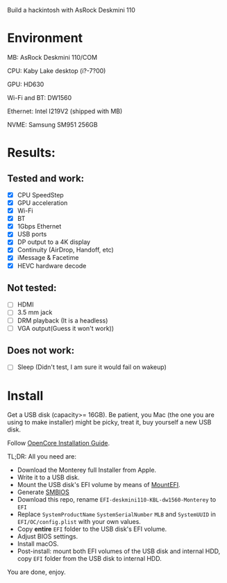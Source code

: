 Build a hackintosh with AsRock Deskmini 110
# Environment
MB: AsRock Deskmini 110/COM

CPU: Kaby Lake desktop (i?-7?00)

GPU: HD630

Wi-Fi and BT: DW1560

Ethernet: Intel I219V2 (shipped with MB)

NVME: Samsung SM951 256GB

# Results:
## Tested and work:
- [x] CPU SpeedStep
- [x] GPU acceleration
- [x] Wi-Fi
- [x] BT
- [x] 1Gbps Ethernet
- [x] USB ports
- [x] DP output to a 4K display
- [x] Continuity (AirDrop, Handoff, etc)
- [x] iMessage & Facetime
- [x] HEVC hardware decode
## Not tested:
- [ ] HDMI
- [ ] 3.5 mm jack
- [ ] DRM playback (It is a headless)
- [ ] VGA output(Guess it won't work))
## Does not work:
- [ ] Sleep (Didn't test, I am sure it would fail on wakeup)


# Install
Get a USB disk (capacity>= 16GB). Be patient, you Mac (the one you are using to make installer) might be picky, treat it, buy yourself a new USB disk.

Follow [OpenCore Installation Guide](https://dortania.github.io/OpenCore-Install-Guide/installer-guide/#creating-the-usb).

TL;DR: All you need are:

- Download the Monterey full Installer from Apple.
- Write it to a USB disk.
- Mount the USB disk's EFI volume by means of [MountEFI](https://github.com/corpnewt/MountEFI).
- Generate [SMBIOS](https://github.com/corpnewt/GenSMBIOS)
- Download this repo, rename `EFI-deskmini110-KBL-dw1560-Monterey` to `EFI`
- Replace `SystemProductName` `SystemSerialNumber` `MLB` and `SystemUUID` in `EFI/OC/config.plist` with your own values.
- Copy **entire** `EFI` folder to the USB disk's EFI volume.
- Adjust BIOS settings.  
- Install macOS.
- Post-install: mount both EFI volumes of the USB disk and internal HDD, copy `EFI` folder from the USB disk to internal HDD.

You are done, enjoy.   